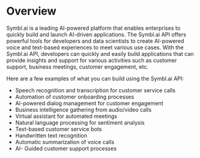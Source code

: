 # Overview

Symbl.ai is a leading AI-powered platform that enables enterprises to quickly
build and launch AI-driven applications. The Symbl.ai API offers powerful tools
for developers and data scientists to create AI-powered voice and text-based
experiences to meet various use cases. With the Symbl.ai API, developers can
quickly and easily build applications that can provide insights and support for
various activities such as customer support, business meetings, customer
engagement, etc.

Here are a few examples of what you can build using the Symbl.ai API:

- Speech recognition and transcription for customer service calls
- Automation of customer onboarding processes
- AI-powered dialog management for customer engagement
- Business intelligence gathering from audio/video calls
- Virtual assistant for automated meetings
- Natural language processing for sentiment analysis
- Text-based customer service bots
- Handwritten text recognition
- Automatic summarization of voice calls
- AI- Guided customer support processes
